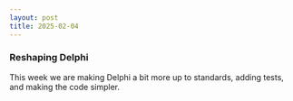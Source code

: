 ```yaml
---
layout: post
title: 2025-02-04
---
```


### Reshaping Delphi

This week we are making Delphi a bit more up to standards, adding tests, and making the code simpler.